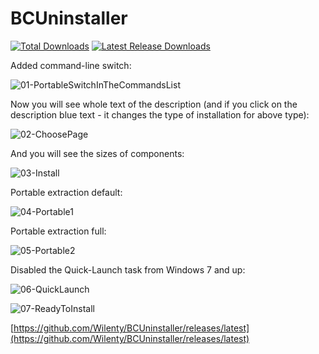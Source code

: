 # BCUninstaller

[![Total Downloads](https://img.shields.io/github/downloads/Wilenty/BCUninstaller/total.svg)](https://github.com/Wilenty/BCUninstaller/releases)
[![Latest Release Downloads](https://img.shields.io/github/downloads/Wilenty/BCUninstaller/latest/total.svg)](https://github.com/Wilenty/BCUninstaller/releases/latest)

Added command-line switch:

![01-PortableSwitchInTheCommandsList](https://user-images.githubusercontent.com/61757638/171054185-0659b4c9-0d58-46c8-afcf-251242bdbd6b.png)

Now you will see whole text of the description (and if you click on the description blue text - it changes the type of installation for above type):

![02-ChoosePage](https://user-images.githubusercontent.com/61757638/171054233-45f2afdd-da93-45d3-a18d-356f8d179280.png)

And you will see the sizes of components:

![03-Install](https://user-images.githubusercontent.com/61757638/171054245-35d4b148-edb4-41f4-9bb7-5fec505f56d6.png)

Portable extraction default:

![04-Portable1](https://user-images.githubusercontent.com/61757638/171054260-717cdac7-de71-44e1-9a63-c028ff30a537.png)

Portable extraction full:

![05-Portable2](https://user-images.githubusercontent.com/61757638/171054279-41d316f6-3250-465a-8a59-57c8e7aa5060.png)

Disabled the Quick-Launch task from Windows 7 and up:

![06-QuickLaunch](https://user-images.githubusercontent.com/61757638/171054286-e59e10aa-7078-4059-90e4-09b2b46ade7a.png)

![07-ReadyToInstall](https://user-images.githubusercontent.com/61757638/171054299-7adddab1-a070-480b-8d66-e166977b7901.png)

[https://github.com/Wilenty/BCUninstaller/releases/latest](https://github.com/Wilenty/BCUninstaller/releases/latest)
